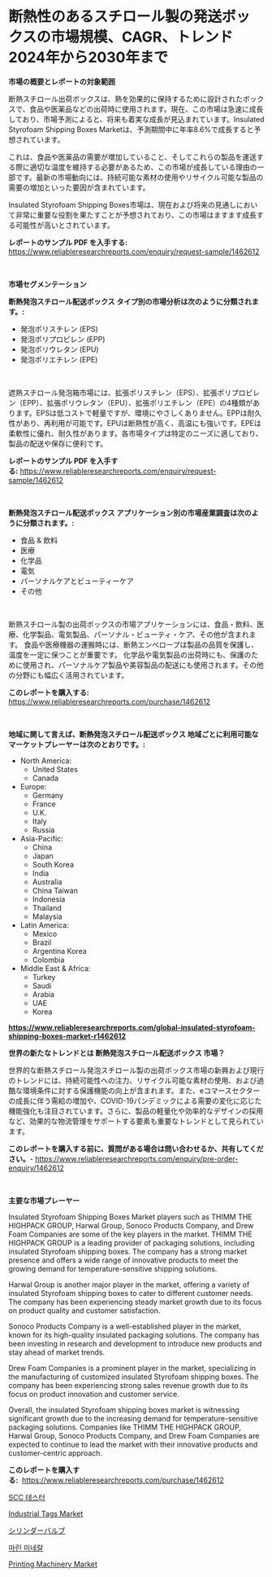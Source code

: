 <p><h1>断熱性のあるスチロール製の発送ボックスの市場規模、CAGR、トレンド2024年から2030年まで</h1></p><p><strong>市場の概要とレポートの対象範囲</strong></p>
<p><p>断熱スチロール出荷ボックスは、熱を効果的に保持するために設計されたボックスで、食品や医薬品などの出荷時に使用されます。現在、この市場は急速に成長しており、市場予測によると、将来も着実な成長が見込まれています。Insulated Styrofoam Shipping Boxes Marketは、予測期間中に年率8.6%で成長すると予想されています。</p><p>これは、食品や医薬品の需要が増加していること、そしてこれらの製品を運送する際に適切な温度を維持する必要があるため、この市場が成長している理由の一部です。最新の市場動向には、持続可能な素材の使用やリサイクル可能な製品の需要の増加といった要因が含まれています。</p><p>Insulated Styrofoam Shipping Boxes市場は、現在および将来の見通しにおいて非常に重要な役割を果たすことが予想されており、この市場はますます成長する可能性が高いとされています。</p></p>
<p><strong>レポートのサンプル PDF を入手する:</strong> <a href="https://www.reliableresearchreports.com/enquiry/request-sample/1462612">https://www.reliableresearchreports.com/enquiry/request-sample/1462612</a></p>
<p>&nbsp;</p>
<p><strong>市場セグメンテーション</strong></p>
<p><strong>断熱発泡スチロール配送ボックス タイプ別の市場分析は次のように分類されます。:</strong></p>
<p><ul><li>発泡ポリスチレン (EPS)</li><li>発泡ポリプロピレン (EPP)</li><li>発泡ポリウレタン (EPU)</li><li>発泡ポリエチレン (EPE)</li></ul></p>
<p>&nbsp;</p>
<p><p>遮熱スチロール発泡箱市場には、拡張ポリスチレン（EPS）、拡張ポリプロピレン（EPP）、拡張ポリウレタン（EPU）、拡張ポリエチレン（EPE）の4種類があります。EPSは低コストで軽量ですが、環境にやさしくありません。EPPは耐久性があり、再利用が可能です。EPUは断熱性が高く、高温にも強いです。EPEは柔軟性に優れ、耐久性があります。各市場タイプは特定のニーズに適しており、製品の配送や保存に便利です。</p></p>
<p><strong>レポートのサンプル PDF を入手する:</strong>&nbsp;<a href="https://www.reliableresearchreports.com/enquiry/request-sample/1462612">https://www.reliableresearchreports.com/enquiry/request-sample/1462612</a></p>
<p>&nbsp;</p>
<p><strong> 断熱発泡スチロール配送ボックス アプリケーション別の市場産業調査は次のように分類されます。:</strong></p>
<p><ul><li>食品 & 飲料</li><li>医療</li><li>化学品</li><li>電気</li><li>パーソナルケアとビューティーケア</li><li>その他</li></ul></p>
<p>&nbsp;</p>
<p><p>断熱スチロール製の出荷ボックスの市場アプリケーションには、食品・飲料、医療、化学製品、電気製品、パーソナル・ビューティ・ケア、その他が含まれます。 食品や医療機器の運搬時には、断熱エンベロープは製品の品質を保護し、温度を一定に保つことが重要です。 化学品や電気製品の出荷時にも、保護のために使用され、パーソナルケア製品や美容製品の配送にも使用されます。その他の分野にも幅広く活用されています。</p></p>
<p><strong>このレポートを購入する:</strong>&nbsp; <a href="https://www.reliableresearchreports.com/purchase/1462612">https://www.reliableresearchreports.com/purchase/1462612</a></p>
<p>&nbsp;</p>
<p><strong>地域に関して言えば、断熱発泡スチロール配送ボックス 地域ごとに利用可能なマーケットプレーヤーは次のとおりです。:</strong></p>
<p><ul>
    <li>
        North America:
        <ul>
            <li>United States</li>
            <li>Canada</li>
        </ul>
    </li>
    <li>
        Europe:
        <ul>
            <li>Germany</li>
            <li>France</li>
            <li>U.K.</li>
            <li>Italy</li>
            <li>Russia</li>
        </ul>
    </li>
    <li>
        Asia-Pacific:
        <ul>
            <li>China</li>
            <li>Japan</li>
            <li>South Korea</li>
            <li>India</li>
            <li>Australia</li>
            <li>China Taiwan</li>
            <li>Indonesia</li>
            <li>Thailand</li>
            <li>Malaysia</li>
        </ul>
    </li>
    <li>
        Latin America:
        <ul>
            <li>Mexico</li>
            <li>Brazil</li>
            <li>Argentina Korea</li>
            <li>Colombia</li>
        </ul>
    </li>
    <li>
        Middle East & Africa:
        <ul>
            <li>Turkey</li>
            <li>Saudi</li>
            <li>Arabia</li>
            <li>UAE</li>
            <li>Korea</li>
        </ul>
    </li>
    </ul></p>
<p><strong><a href="https://www.reliableresearchreports.com/global-insulated-styrofoam-shipping-boxes-market-r1462612">https://www.reliableresearchreports.com/global-insulated-styrofoam-shipping-boxes-market-r1462612</a></strong>&nbsp;</p>
<p><strong>世界の新たなトレンドとは 断熱発泡スチロール配送ボックス 市場？</strong></p>
<p><p>世界的な断熱スチロール発泡スチロール製の出荷ボックス市場の新興および現行のトレンドには、持続可能性への注力、リサイクル可能な素材の使用、および過酷な環境条件に対する保護機能の向上が含まれます。また、eコマースセクターの成長に伴う需給の増加や、COVID-19パンデミックによる需要の変化に応じた機能強化も注目されています。さらに、製品の軽量化や効率的なデザインの採用など、効果的な物流管理をサポートする要素も重要なトレンドとして見られています。</p></p>
<p><strong>このレポートを購入する前に、質問がある場合は問い合わせるか、共有してください。</strong>- <a href="https://www.reliableresearchreports.com/enquiry/pre-order-enquiry/1462612">https://www.reliableresearchreports.com/enquiry/pre-order-enquiry/1462612</a></p>
<p>&nbsp;</p>
<p><strong>主要な市場プレーヤー</strong></p>
<p><p>Insulated Styrofoam Shipping Boxes Market players such as THIMM THE HIGHPACK GROUP, Harwal Group, Sonoco Products Company, and Drew Foam Companies are some of the key players in the market. THIMM THE HIGHPACK GROUP is a leading provider of packaging solutions, including insulated Styrofoam shipping boxes. The company has a strong market presence and offers a wide range of innovative products to meet the growing demand for temperature-sensitive shipping solutions.</p><p>Harwal Group is another major player in the market, offering a variety of insulated Styrofoam shipping boxes to cater to different customer needs. The company has been experiencing steady market growth due to its focus on product quality and customer satisfaction.</p><p>Sonoco Products Company is a well-established player in the market, known for its high-quality insulated packaging solutions. The company has been investing in research and development to introduce new products and stay ahead of market trends.</p><p>Drew Foam Companies is a prominent player in the market, specializing in the manufacturing of customized insulated Styrofoam shipping boxes. The company has been experiencing strong sales revenue growth due to its focus on product innovation and customer service.</p><p>Overall, the insulated Styrofoam shipping boxes market is witnessing significant growth due to the increasing demand for temperature-sensitive packaging solutions. Companies like THIMM THE HIGHPACK GROUP, Harwal Group, Sonoco Products Company, and Drew Foam Companies are expected to continue to lead the market with their innovative products and customer-centric approach.</p></p>
<p><strong>このレポートを購入する:</strong>&nbsp;&nbsp;<a href="https://www.reliableresearchreports.com/purchase/1462612">https://www.reliableresearchreports.com/purchase/1462612</a></p>
<p><p><a href="https://github.com/Madalyell456456/Market-Research-Report-List-1/blob/main/624132027843.md">SCC 테스터</a></p><p><a href="https://issuu.com/reportprime-2/docs/industrial-tags-market-size-2030.pptx">Industrial Tags Market</a></p><p><a href="https://medium.com/@cielostamm/%E3%82%B7%E3%83%AA%E3%83%B3%E3%83%80%E3%83%BC%E3%83%90%E3%83%AB%E3%83%96%E5%B8%82%E5%A0%B4%E8%A6%8F%E6%A8%A1-%E5%B8%82%E5%A0%B4%E5%8B%95%E5%90%91%E3%81%A8%E5%B8%82%E5%A0%B4%E4%BA%88%E6%B8%AC-2024%E5%B9%B4%E3%81%8B%E3%82%892031%E5%B9%B4-79a2e0128fa5">シリンダーバルブ</a></p><p><a href="https://github.com/vs019sa3m8x/Market-Research-Report-List-1/blob/main/942065127842.md">마린 미네랄</a></p><p><a href="https://sudsy-motorcycle-bbc.notion.site/Decoding-Printing-Machinery-Market-Metrics-Market-Share-Trends-and-Growth-Patterns-3dc2d778bdc74e6088317837adb0d739">Printing Machinery Market</a></p></p>